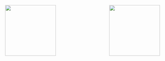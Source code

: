 <!--
**ycycse/ycycse** is a ✨ _special_ ✨ repository because its `README.md` (this file) appears on your GitHub profile.

Here are some ideas to get you started:

- 🔭 I’m currently working on ...
- 🌱 I’m currently learning ...
- 👯 I’m looking to collaborate on ...
- 🤔 I’m looking for help with ...
- 💬 Ask me about ...
- 📫 How to reach me: ...
- 😄 Pronouns: ...
- ⚡ Fun fact: ...
-->

<div nowrap>
<img height="165" src="https://rishavanand.github.io/static/images/greetings.gif" align="left"/>

<img height="165" src="https://github-readme-stats.vercel.app/api?username=ycycse" align="right"/>
</div>  

                                                                       
